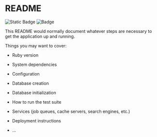 # README

![Static Badge](https://img.shields.io/badge/Versão_do_Ruby-3.1.3-red&logo=rails)
![Badge](https://img.shields.io/badge/Blog-Rocketseat-%237159c1?&logo=ruby)

This README would normally document whatever steps are necessary to get the
application up and running.

Things you may want to cover:

* Ruby version

* System dependencies

* Configuration

* Database creation

* Database initialization

* How to run the test suite

* Services (job queues, cache servers, search engines, etc.)

* Deployment instructions

* ...


